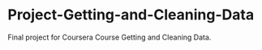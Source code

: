 Project-Getting-and-Cleaning-Data
=================================

Final project for Coursera Course Getting and Cleaning Data.
